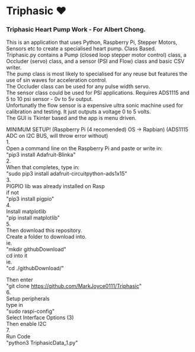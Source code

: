 # Triphasic :heart:
### Triphasic Heart Pump Work - For Albert Chong.  
This is an application that uses Python, Raspberry Pi, Stepper Motors, Sensors etc to create a specialised heart pump. Class Based.  
Triphasic.py contains a Pump (closed loop stepper motor control) class, a Occluder (servo) class, and a sensor (PSI and Flow) class and basic CSV writer.  
The pump class is most likely to specialised for any reuse but features the use of sin waves for acceleration control.  
The Occluder class can be used for any pulse width servo.  
The sensor class could be used for PSI applications. Requires ADS1115 and 5 to 10 psi sensor - 0v to 5v output.  
Unfortunatly the flow sensor is a expensive ultra sonic machine used for calibration and testing. It just outputs a voltage 0 to 5 volts.  
The GUI is Tkinter based and the app is menu driven.  
  
  
MINIMUM SETUP! (Raspberry Pi (4 recomended) OS -> Rapbian) 
               (ADS1115 ADC on I2C BUS, will throw error without)   
1.   
Open a command line on the Raspberry Pi and paste or write in:  
"pip3 install Adafruit-Blinka"  
2.  
When that completes, type in:  
"sudo pip3 install adafruit-circuitpython-ads1x15"  
3.  
PIGPIO lib was already installed on Rasp  
if not  
"pip3 install pigpio"  
4.  
Install matplotlib   
"pip install matplotlib"   
5.   
Then download this repository.  
Create a folder to download into.  
ie.  
"mkdir githubDownload"  
cd into it  
ie.  
"cd ./githubDownload/"  

Then enter  
"git clone https://github.com/MarkJoyce0111/Triphasic"  
6.  
Setup peripherals  
type in  
"sudo raspi-config"  
Select Interface Options (3)  
Then enable I2C   
7.    
Run Code  
"python3 TriphasicData_1.py"  
